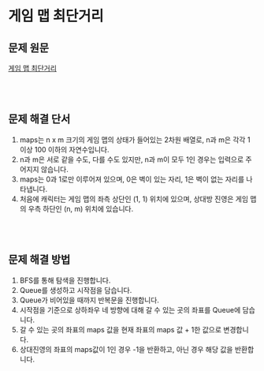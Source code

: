 # 게임 맵 최단거리

## 문제 원문

[게임 맵 최단거리](https://school.programmers.co.kr/learn/courses/30/lessons/1844)

</br></br>

## 문제 해결 단서

1. maps는 n x m 크기의 게임 맵의 상태가 들어있는 2차원 배열로, n과 m은 각각 1 이상 100 이하의 자연수입니다.
2. n과 m은 서로 같을 수도, 다를 수도 있지만, n과 m이 모두 1인 경우는 입력으로 주어지지 않습니다.
3. maps는 0과 1로만 이루어져 있으며, 0은 벽이 있는 자리, 1은 벽이 없는 자리를 나타냅니다.
4. 처음에 캐릭터는 게임 맵의 좌측 상단인 (1, 1) 위치에 있으며, 상대방 진영은 게임 맵의 우측 하단인 (n, m) 위치에 있습니다.

</br></br>

## 문제 해결 방법

1. BFS를 통해 탐색을 진행합니다.
2. Queue를 생성하고 시작점을 담습니다.
3. Queue가 비어있을 때까지 반복문을 진행합니다.
4. 시작점을 기준으로 상하좌우 네 방향에 대해 갈 수 있는 곳의 좌표를 Queue에 담습니다.
5. 갈 수 있는 곳의 좌표의 maps 값을 현재 좌표의 maps 값 + 1한 값으로 변경합니다.
6. 상대진영의 좌표의 maps값이 1인 경우 -1을 반환하고, 아닌 경우 해당 값을 반환합니다.

